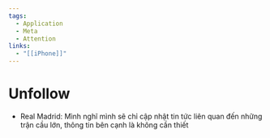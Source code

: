 ```yaml
---
tags:
  - Application
  - Meta
  - Attention
links:
  - "[[iPhone]]"
---
```

# Unfollow

- Real Madrid: Mình nghĩ mình sẽ chỉ cập nhật tin tức liên quan đến những trận cầu lớn, thông tin bên cạnh là không cần thiết